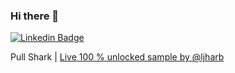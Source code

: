 ### Hi there 👋

[![Linkedin Badge](https://img.shields.io/badge/-Sanchit-0e76a8?style=flat&labelColor=0e76a8&logo=linkedin&logoColor=white)](https://www.linkedin.com/in/sanchit-anand-1570161b7/) 

Pull Shark | [Live 100 % unlocked sample by @ljharb](https://github.com/react-native-elements/react-native-elements/pull/3146)

